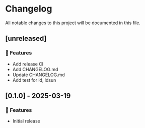 # Changelog

All notable changes to this project will be documented in this file.

## [unreleased]

### 🚀 Features

- Add release CI
- Add CHANGELOG.md
- Update CHANGELOG.md
- Add test for ld, ldsun

## [0.1.0] - 2025-03-19

### 🚀 Features

- Initial release
<!-- generated by git-cliff -->
